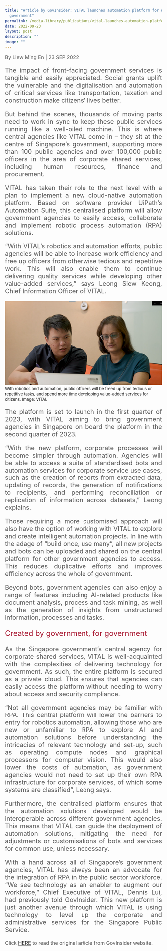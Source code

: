 ```yaml
---
title: "Article by GovInsider: VITAL launches automation platform for whole of
  government"
permalink: /media-library/publications/vital-launches-automation-platform/
date: 2022-09-23
layout: post
description: ""
image: ""
---
```

<div style="font-size: 16px;color:#585858;text-align:justify;">
By Liew Ming En | 23 SEP 2022</div>

<p style="font-size: 20px;color:#585858;text-align:justify;">
The impact of front-facing government services is tangible and easily appreciated. Social grants uplift the vulnerable and the digitalisation and automation of critical services like transportation, taxation and construction make citizens’ lives better.</p>

<p style="font-size: 20px;color:#585858;text-align:justify;">
But behind the scenes, thousands of moving parts need to work in sync to keep these public services running like a well-oiled machine. This is where central agencies like VITAL come in – they sit at the centre of Singapore’s government, supporting more than 100 public agencies and over 100,000 public officers in the area of corporate shared services, including human resources, finance and procurement.</p>

<p style="font-size: 20px;color:#585858;text-align:justify;">
VITAL has taken their role to the next level with a plan to implement a new cloud-native automation platform. Based on software provider UiPath’s Automation Suite, this centralised platform will allow government agencies to easily access, collaborate and implement robotic process automation (RPA) solutions.</p>

<p style="font-size: 20px;color:#585858;text-align:justify;">
“With VITAL’s robotics and automation efforts, public agencies will be able to increase work efficiency and free up officers from otherwise tedious and repetitive work. This will also enable them to continue delivering quality services while developing other value-added services,” says Leong Siew Keong, Chief Information Officer of VITAL.</p>

<img src="/images/media/automation%20platform.png" />
 <font size="-1">With robotics and automation, public officers will be freed up from tedious or repetitive tasks, and spend more time developing value-added services for citizens. Image: VITAL</font>

 <p style="font-size: 20px;color:#585858;text-align:justify;">
The platform is set to launch in the first quarter of 2023, with VITAL aiming to bring government agencies in Singapore on board the platform in the second quarter of 2023.</p>

<p style="font-size: 20px;color:#585858;text-align:justify;">
“With the new platform, corporate processes will become simpler through automation. Agencies will be able to access a suite of standardised bots and automation services for corporate service use cases, such as the creation of reports from extracted data, updating of records, the generation of notifications to recipients, and performing reconciliation or replication of information across datasets,” Leong explains.</p>

<p style="font-size: 20px;color:#585858;text-align:justify;">
Those requiring a more customised approach will also have the option of working with VITAL to explore and create intelligent automation projects. In line with the adage of “build once, use many”, all new projects and bots can be uploaded and shared on the central platform for other government agencies to access. This reduces duplicative efforts and improves efficiency across the whole of government.</p>

<p style="font-size: 20px;color:#585858;text-align:justify;">
Beyond bots, government agencies can also enjoy a range of features including AI-related products like document analysis, process and task mining, as well as the generation of insights from unstructured information, processes and tasks.</p>

<p style="font-size: 24px;color:#a91932;text-align:justify;">
Created by government, for government
</p>

<p style="font-size: 20px;color:#585858;text-align:justify;">
As the Singapore government’s central agency for corporate shared services, VITAL is well-acquainted with the complexities of delivering technology for government. As such, the entire platform is secured as a private cloud. This ensures that agencies can easily access the platform without needing to worry about access and security compliance.</p>

<p style="font-size: 20px;color:#585858;text-align:justify;">
“Not all government agencies may be familiar with RPA. This central platform will lower the barriers to entry for robotics automation, allowing those who are new or unfamiliar to RPA to explore AI and automation solutions before understanding the intricacies of relevant technology and set-up, such as operating compute nodes and graphical processors for computer vision. This would also lower the costs of automation, as government agencies would not need to set up their own RPA infrastructure for corporate services, of which some systems are classified”, Leong says.</p>

<p style="font-size: 20px;color:#585858;text-align:justify;">
Furthermore, the centralised platform ensures that the automation solutions developed would be interoperable across different government agencies. This means that VITAL can guide the deployment of automation solutions, mitigating the need for adjustments or customisations of bots and services for common use, unless necessary.</p>

<p style="font-size: 20px;color:#585858;text-align:justify;">
With a hand across all of Singapore’s government agencies, VITAL has always been an advocate for the integration of RPA in the public sector workforce. “We see technology as an enabler to augment our workforce,” Chief Executive of VITAL, Dennis Lui, had previously told GovInsider. This new platform is just another avenue through which VITAL is using technology to level up the corporate and administrative services for the Singapore Public Service.</p>

<p style="font-size: 16px;color:#585858;text-align:justify;">
Click <a href="https://govinsider.asia/digital-gov/singapore-government-agency-launches-automation-platform-for-whole-of-government/"> HERE</a> to read the original article from GovInsider website.
</p>
